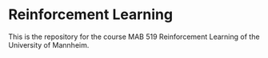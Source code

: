 # Reinforcement Learning
This is the repository for the course MAB 519 Reinforcement Learning of the University of Mannheim.
